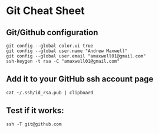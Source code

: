 # Git Cheat Sheet

## Git/Github configuration
```
git config --global color.ui true
git config --global user.name "Andrew Maxwell"
git config --global user.email "amaxwell01@gmail.com"
ssh-keygen -t rsa -C "amaxwell01@gmail.com"
```
## Add it to your GitHub ssh account page
```
cat ~/.ssh/id_rsa.pub | clipboard
```

## Test if it works:
```
ssh -T git@github.com
```
